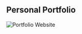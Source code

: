 ## Personal Portfolio

![Portfolio Website](<https://raw.githubusercontent.com/Shivanshdev12/imghost/main/Screenshot%20(382).png?token=AKNPJ75DH5QAJIIDTUIIETLA3DTVO>)
